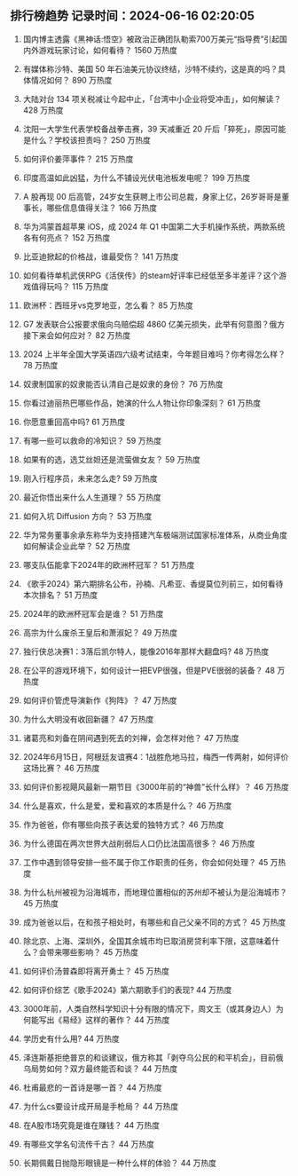
## 排行榜趋势 记录时间：2024-06-16 02:20:05
  
  1. 国内博主透露《黑神话:悟空》被政治正确团队勒索700万美元“指导费”引起国内外游戏玩家讨论，如何看待？ 1560 万热度
    
  2. 有媒体称沙特、美国 50 年石油美元协议终结，沙特不续约，这是真的吗？具体情况如何？ 890 万热度
    
  3. 大陆对台 134 项关税减让今起中止，「台湾中小企业将受冲击」，如何解读？ 428 万热度
    
  4. 沈阳一大学生代表学校备战拳击赛，39 天减重近 20 斤后「猝死」，原因可能是什么？学校该担责吗？ 250 万热度
    
  5. 如何评价姜萍事件？ 215 万热度
    
  6. 印度高温如此凶猛，为什么不铺设光伏电池板发电呢？ 199 万热度
    
  7. A 股再现 00 后高管，24岁女生获聘上市公司总裁，身家上亿，26岁哥哥是董事长，哪些信息值得关注？ 166 万热度
    
  8. 华为鸿蒙首超苹果 iOS，成 2024 年 Q1 中国第二大手机操作系统，两款系统各有何亮点？ 152 万热度
    
  9. 比亚迪掀起的价格战，谁最受伤？ 141 万热度
    
  10. 如何看待单机武侠RPG《活侠传》的steam好评率已经低至多半差评？这个游戏值得玩吗？ 115 万热度
    
  11. 欧洲杯：西班牙vs克罗地亚，怎么看？ 85 万热度
    
  12. G7 发表联合公报要求俄向乌赔偿超 4860 亿美元损失，此举有何意图？俄方接下来会如何应对？ 82 万热度
    
  13. 2024 上半年全国大学英语四六级考试结束，今年题目难吗？你考得怎么样？ 78 万热度
    
  14. 奴隶制国家的奴隶能否认清自己是奴隶的身份？ 76 万热度
    
  15. 你看过迪丽热巴哪些作品，她演的什么人物让你印象深刻？ 61 万热度
    
  16. 你愿意重回高中吗? 61 万热度
    
  17. 有哪一些可以救命的冷知识？ 59 万热度
    
  18. 如果有的选，选艾丝妲还是流萤做女友？ 59 万热度
    
  19. 刚入行程序员，未来怎么走? 59 万热度
    
  20. 最近你悟出来什么人生道理？ 55 万热度
    
  21. 如何入坑 Diffusion 方向？ 53 万热度
    
  22. 华为常务董事余承东称华为支持搭建汽车极端测试国家标准体系，从商业角度如何解读企业此举？ 52 万热度
    
  23. 哪支队伍能拿下2024年的欧洲杯冠军？ 51 万热度
    
  24. 《歌手2024》第六期排名公布，孙楠、凡希亚、香缇莫位列前三，如何看待本次排名？ 51 万热度
    
  25. 2024年的欧洲杯冠军会是谁？ 51 万热度
    
  26. 高宗为什么废杀王皇后和萧淑妃？ 49 万热度
    
  27. 独行侠总决赛1：3落后凯尔特人，能像2016年那样大翻盘吗? 48 万热度
    
  28. 在公平的游戏环境下，如何设计一把EVP很强，但是PVE很弱的装备？ 48 万热度
    
  29. 如何评价管虎导演新作《狗阵》？ 47 万热度
    
  30. 为什么大明没有收回新疆？ 47 万热度
    
  31. 诸葛亮和刘备在阴间遇到死去的刘禅，会怎样对他？ 47 万热度
    
  32. 2024年6月15日，阿根廷友谊赛4：1战胜危地马拉，梅西一传两射，如何评价这场比赛？ 46 万热度
    
  33. 如何评价影视飓风最新一期节目《3000年前的“神兽”长什么样》？ 46 万热度
    
  34. 什么是喜欢，什么是爱，爱和喜欢的本质是什么？ 46 万热度
    
  35. 作为爸爸，你有哪些向孩子表达爱的独特方式？ 46 万热度
    
  36. 为什么德国在两次世界大战削弱后人口仍比法国高很多？ 46 万热度
    
  37. 工作中遇到领导安排一些不属于你工作职责的任务，你会如何处理？ 45 万热度
    
  38. 为什么杭州被视为沿海城市，而地理位置相似的苏州却不被认为是沿海城市？ 45 万热度
    
  39. 成为爸爸以后，在和孩子相处时，有哪些和自己父亲不同的方式？ 45 万热度
    
  40. 除北京、上海、深圳外，全国其余城市均已取消房贷利率下限，这意味着什么？会带来哪些影响？ 45 万热度
    
  41. 如何评价汤普森即将离开勇士？ 45 万热度
    
  42. 如何评价综艺《歌手2024》第六期歌手们的表现? 44 万热度
    
  43. 3000年前，人类自然科学知识十分有限的情况下，周文王（或其身边人）为何能写出《易经》这样的著作？ 44 万热度
    
  44. 学历史有什么用? 44 万热度
    
  45. 泽连斯基拒绝普京的和谈建议，俄方称其「剥夺乌公民的和平机会」，目前俄乌局势如何？双方最终能否和谈？ 44 万热度
    
  46. 杜甫最悲的一首诗是哪一首？ 44 万热度
    
  47. 为什么cs要设计成开局是手枪局？ 44 万热度
    
  48. 在A股市场究竟是谁在赚钱？ 44 万热度
    
  49. 有哪些文学名句流传千古？ 44 万热度
    
  50. 长期佩戴日抛隐形眼镜是一种什么样的体验？ 44 万热度
    